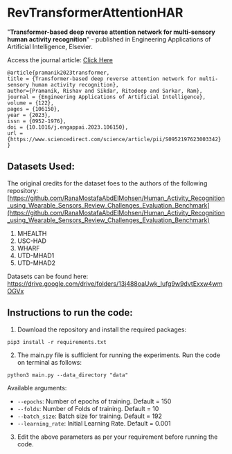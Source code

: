 # RevTransformerAttentionHAR
"**Transformer-based deep reverse attention network for multi-sensory human activity recognition**" - published in Engineering Applications of Artificial Intelligence, Elsevier.

Access the journal article: [Click Here](https://www.sciencedirect.com/science/article/pii/S0952197623003342)
```
@article{pramanik2023transformer,
title = {Transformer-based deep reverse attention network for multi-sensory human activity recognition},
author={Pramanik, Rishav and Sikdar, Ritodeep and Sarkar, Ram},
journal = {Engineering Applications of Artificial Intelligence},
volume = {122},
pages = {106150},
year = {2023},
issn = {0952-1976},
doi = {10.1016/j.engappai.2023.106150},
url = {https://www.sciencedirect.com/science/article/pii/S0952197623003342}
}
```


## Datasets Used:
The original credits for the dataset foes to the authors of the following repository: [https://github.com/RanaMostafaAbdElMohsen/Human_Activity_Recognition_using_Wearable_Sensors_Review_Challenges_Evaluation_Benchmark](https://github.com/RanaMostafaAbdElMohsen/Human_Activity_Recognition_using_Wearable_Sensors_Review_Challenges_Evaluation_Benchmark)
1. MHEALTH
2. USC-HAD
3. WHARF
4. UTD-MHAD1
5. UTD-MHAD2

Datasets can be found here: https://drive.google.com/drive/folders/13j488oaUwk_lufg9w9dvtExxw4wmOGVx 

## Instructions to run the code:

1. Download the repository and install the required packages:
```
pip3 install -r requirements.txt
```
2. The main.py file is sufficient for running the experiments. Run the code on terminal as follows:
```
python3 main.py --data_directory "data"
```
Available arguments:
- `--epochs`: Number of epochs of training. Default = 150
- `--folds`: Number of Folds of training. Default = 10
- `--batch_size`: Batch size for training. Default = 192
- `--learning_rate`: Initial Learning Rate. Default = 0.001
3. Edit the above parameters as per your requirement before running the code.
